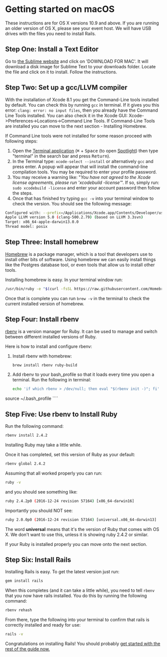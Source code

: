 # Getting started on macOS

These instructions are for OS X versions 10.9 and above. If you are running an older version of OS X, please see your event host. We will have USB drives with the files you need to install Rails.

## Step One: Install a Text Editor

Go to [the Sublime website](https://www.sublimetext.com/) and click on 'DOWNLOAD FOR MAC'.
It will download a disk image for Sublime Text to your downloads folder.
Locate the file and click on it to install. Follow the instructions.

## Step Two: Set up a gcc/LLVM compiler

With the installation of Xcode 8.1 you get the Command-Line tools installed by default. You can check this by running `gcc` in terminal. If it gives you this error: `clang: error: no input files`, then you already have the Command Line Tools installed. You can also check it in the Xcode GUI: Xcode->Preferences->Locations->Command Line Tools. If Command-Line Tools are installed you can move to the next section - Installing Homebrew.

If Command Line tools were not installed for some reason proceed with following steps:

1. Open the [Terminal application](https://en.wikipedia.org/wiki/Terminal_(macOS)) (<kbd>⌘</kbd> + <kbd>Space</kbd> (to open [Spotlight](https://support.apple.com/en-au/HT204014)) then type "terminal" in the search bar and press <kbd>Return</kbd>).
2. In the Terminal type: `xcode-select --install` or alternatively `gcc` and press enter. A popup will appear that will install the command-line compilation tools. You may be required to enter your profile password.
3. You may receive a warning like: "_You have not agreed to the Xcode license agreements, please run 'xcodebuild -license'_". If so, simply run: `sudo xcodebuild -license` and enter your account password then follow the steps.
4. Once that has finished try typing `gcc -v` into your terminal window to check the version. You should see the following message:

```sh
Configured with: --prefix=/Applications/Xcode.app/Contents/Developer/usr
Apple LLVM version 5.0 (clang-500.2.79) (based on LLVM 3.3svn)
Target: x86_64-apple-darwin13.0.0
Thread model: posix
```

## Step Three: Install homebrew

[Homebrew](http://brew.sh) is a package manager, which is a tool that developers use to install other bits of software. Using homebrew we can easily install things like the Postgres database tool, or even tools that allow us to install other tools.

Installing homebrew is easy. In your terminal window run:

```sh
/usr/bin/ruby -e "$(curl -fsSL https://raw.githubusercontent.com/Homebrew/install/master/install)"
```

Once that is complete you can run `brew -v` in the terminal to check the current installed version of homebrew.

## Step Four: Install rbenv

[rbenv](https://github.com/rbenv/rbenv) is a version manager for Ruby. It can be used to manage and switch between different installed versions of Ruby.

Here is how to install and configure rbenv:

1. Install rbenv with homebrew:

    ````sh
    brew install rbenv ruby-build
    ````

2. Add rbenv to your bash_profile so that it loads every time you open a terminal. Run the following in terminal:

	````sh
	echo 'if which rbenv > /dev/null; then eval "$(rbenv init -)"; fi' >> ~/.bash_profile
  source ~/.bash_profile
	````

## Step Five: Use rbenv to Install Ruby

Run the following command:

````sh
rbenv install 2.4.2
````

Installing Ruby may take a little while.

Once it has completed, set this version of Ruby as your default:

```sh
rbenv global 2.4.2
```

Assuming that all worked properly you can run:

````sh
ruby -v
````

and you should see something like:

````sh
ruby 2.4.2p0 (2016-12-24 revision 57164) [x86_64-darwin16]
````

Importantly you should NOT see:

````sh
ruby 2.0.0p0 (2016-12-24 revision 57164) [universal.x86_64-darwin13]
````

The word __universal__ means that it's the version of Ruby that comes with OS X.
We don't want to use this, unless it is showing ruby 2.4.2 or similar.

If your Ruby is installed properly you can move onto the next section.

## Step Six: Install Rails

Installing Rails is easy. To get the latest version just run:

```sh
gem install rails
```

When this completes (and it can take a little while), you need to tell `rbenv` that you now have rails installed. You do this by running the following command:

```sh
rbenv rehash
```

From there, type the following into your terminal to confirm that rails is correctly installed and ready for use:

```sh
rails -v
```

Congratulations on installing Rails! You should probably [get started with the rest of the guide now.](/guides/installfest/getting_started)
